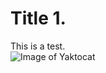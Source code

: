 # Title 1.
This is a test.</br>
![Image of Yaktocat](https://octodex.github.com/images/yaktocat.png)
